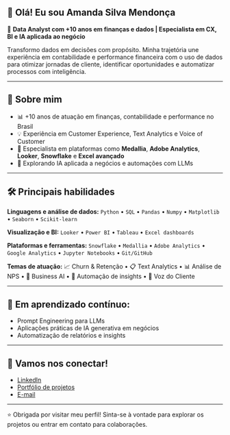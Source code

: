 ## 👋 Olá! Eu sou Amanda Silva Mendonça

🎯 **Data Analyst com +10 anos em finanças e dados | Especialista em CX, BI e IA aplicada ao negócio**

Transformo dados em decisões com propósito. Minha trajetória une experiência em contabilidade e performance financeira com o uso de dados para otimizar jornadas de cliente, identificar oportunidades e automatizar processos com inteligência.

---

## 💼 Sobre mim

- 📊 +10 anos de atuação em finanças, contabilidade e performance no Brasil
- 💡 Experiência em Customer Experience, Text Analytics e Voice of Customer
- 🔎 Especialista em plataformas como **Medallia**, **Adobe Analytics**, **Looker**, **Snowflake** e **Excel avançado**
- 🤖 Explorando IA aplicada a negócios e automações com LLMs

---

## 🛠️ Principais habilidades

**Linguagens e análise de dados:**
`Python` • `SQL` • `Pandas` • `Numpy` • `Matplotlib` • `Seaborn` • `Scikit-learn`

**Visualização e BI:**
`Looker` • `Power BI` • `Tableau` • `Excel dashboards`

**Plataformas e ferramentas:**
`Snowflake` • `Medallia` • `Adobe Analytics` • `Google Analytics` • `Jupyter Notebooks` • `Git/GitHub`

**Temas de atuação:**
📈 Churn & Retenção • 📋 Text Analytics • 📊 Análise de NPS • 🧠 Business AI • 🔁 Automação de insights • 💬 Voz do Cliente


---

## 🌱 Em aprendizado contínuo:

- Prompt Engineering para LLMs
- Aplicações práticas de IA generativa em negócios
- Automatização de relatórios e insights

---

## 🤝 Vamos nos conectar!

- [LinkedIn](https://www.linkedin.com/in/SEULINK)  
- [Portfólio de projetos](https://github.com/amandamendonca)  
- [E-mail](mailto:mendoncaamanda15@gmail.com)

---

⭐ Obrigada por visitar meu perfil! Sinta-se à vontade para explorar os projetos ou entrar em contato para colaborações.
